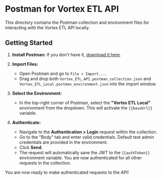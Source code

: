 # Postman for Vortex ETL API

This directory contains the Postman collection and environment files for interacting with the Vortex ETL API locally.

## Getting Started

1.  **Install Postman:** If you don't have it, [download it here](https://www.postman.com/downloads/).

2.  **Import Files:**
    *   Open Postman and go to `File > Import...`.
    *   Drag and drop both `Vortex_ETL_API.postman_collection.json` and `Vortex_ETL_Local.postman_environment.json` into the import window.

3.  **Select the Environment:**
    *   In the top-right corner of Postman, select the **"Vortex ETL Local"** environment from the dropdown. This will activate the `{{baseUrl}}` variable.

4.  **Authenticate:**
    *   Navigate to the **Authentication > Login** request within the collection.
    *   Go to the "Body" tab and enter valid credentials. Default test admin credentials are provided in the environment.
    *   Click **Send**.
    *   The request will automatically save the JWT to the `{{authToken}}` environment variable. You are now authenticated for all other requests in the collection.

You are now ready to make authenticated requests to the API!
